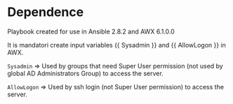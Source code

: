 # Dependence
Playbook created for use in Ansible 2.8.2 and AWX 6.1.0.0

It is mandatori create input variables {{ Sysadmin }} and {{ AllowLogon }} in AWX.

`Sysadmin` => Used by groups that need Super User permission (not used by global AD Administrators Group) to access the server.

`AllowLogon` => Used by ssh login (not Super User permission) to access the server.

